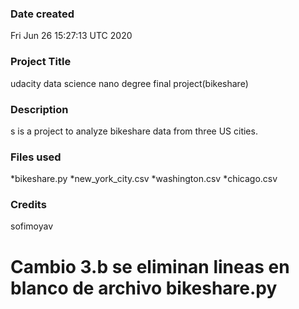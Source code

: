 ### Date created
Fri Jun 26 15:27:13 UTC 2020

### Project Title
udacity data science nano degree final project(bikeshare)

### Description
s is a project to analyze bikeshare data from three US cities.

### Files used
*bikeshare.py
*new_york_city.csv 
*washington.csv 
*chicago.csv

### Credits
sofimoyav

# Cambio 3.b se eliminan lineas en blanco de archivo bikeshare.py
